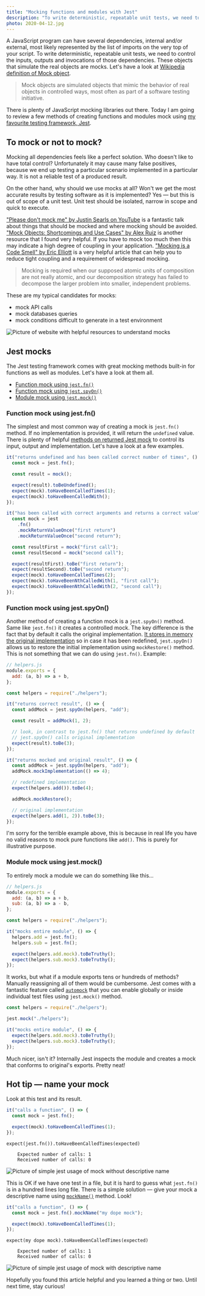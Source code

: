 ```yaml
---
title: "Mocking functions and modules with Jest"
description: "To write deterministic, repeatable unit tests, we need to control the inputs, outputs and invocations of mock objects. The Jest testing framework comes with great mocking capabilities. Let's have a look at them all."
photo: 2020-04-12.jpg
---
```


A JavaScript program can have several dependencies, internal and/or external, most likely represented by the list of imports on the very top of your script. To write deterministic, repeatable unit tests, we need to control the inputs, outputs and invocations of those dependencies. These objects that simulate the real objects are mocks. Let's have a look at [Wikipedia definition of Mock object](https://en.wikipedia.org/wiki/Mock_object).

> Mock objects are simulated objects that mimic the behavior of real objects in controlled ways, most often as part of a software testing initiative.

There is plenty of JavaScript mocking libraries out there. Today I am going to review a few methods of creating functions and modules mock using [my favourite testing framework, Jest](https://jestjs.io). 

## To mock or not to mock?

Mocking all dependencies feels like a perfect solution. Who doesn't like to have total control? Unfortunately it may cause many false positives, because we end up testing a particular scenario implemented in a particular way. It is not a reliable test of a produced result.

On the other hand, why should we use mocks at all? Won't we get the most accurate results by testing software as it is implemented? Yes — but this is out of scope of a unit test. Unit test should be isolated, narrow in scope and quick to execute.

["Please don't mock me" by Justin Searls on YouTube](https://youtu.be/Af4M8GMoxi4) is a fantastic talk about things that should be mocked and where mocking should be avoided. ["Mock Objects: Shortcomings and Use Cases" by Alex Ruiz](https://www.oracle.com/technical-resources/articles/enterprise-architecture/mock-shortcomings.html) is another resource that I found very helpful. If you have to mock too much then this may indicate a high degree of coupling in your application. ["Mocking is a Code Smell" by Eric Elliott](https://medium.com/javascript-scene/mocking-is-a-code-smell-944a70c90a6a) is a very helpful article that can help you to reduce tight coupling and a requirement of widespread mocking.

>  Mocking is required when our supposed atomic units of composition are not really atomic, and our decomposition strategy has failed to decompose the larger problem into smaller, independent problems.

These are my typical candidates for mocks:

- mock API calls
- mock databases queries
- mock conditions difficult to generate in a test environment

![Picture of website with helpful resources to understand mocks](/photos/2020-04-12-1.jpg)

## Jest mocks

The Jest testing framework comes with great mocking methods built-in for functions as well as modules. Let's have a look at them all.

- [Function mock using `jest.fn()`](#function-mock-using-jestfn)
- [Function mock using `jest.spyOn()`](#function-mock-using-jestfn)
- [Module mock using `jest.mock()`](#module-mock-using-jestmock)

### Function mock using jest.fn()

The simplest and most common way of creating a mock is `jest.fn()` method. If no implementation is provided, it will return the `undefined` value. There is plenty of helpful [methods on returned Jest mock](https://jestjs.io/docs/en/mock-function-api#methods) to control its input, output and implementation. Let's have a look at a few examples.

```js
it("returns undefined and has been called correct number of times", () => {
  const mock = jest.fn();

  const result = mock();

  expect(result).toBeUndefined();
  expect(mock).toHaveBeenCalledTimes(1);
  expect(mock).toHaveBeenCalledWith();
});

it("has been called with correct arguments and returns a correct value", () => {
  const mock = jest
    .fn()
    .mockReturnValueOnce("first return")
    .mockReturnValueOnce("second return");

  const resultFirst = mock("first call");
  const resultSecond = mock("second call");

  expect(resultFirst).toBe("first return");
  expect(resultSecond).toBe("second return");
  expect(mock).toHaveBeenCalledTimes(2);
  expect(mock).toHaveBeenNthCalledWith(1, "first call");
  expect(mock).toHaveBeenNthCalledWith(2, "second call");
});
```



### Function mock using jest.spyOn()

Another method of creating a function mock is a `jest.spyOn()` method. Same like `jest.fn()` it creates a controlled mock. The key difference is the fact that by default it calls the original implementation. [It stores in memory the original implementation](https://github.com/facebook/jest/blob/e9aa321e0587d0990bd2b5ca5065e84a1aecb2fa/packages/jest-mock/src/index.js#L685) so in case it has been redefined, `jest.spyOn()` allows us to restore the initial implementation using `mockRestore()` method. This is not something that we can do using `jest.fn()`. Example:

```js
// helpers.js
module.exports = {
  add: (a, b) => a + b,
};
```

```js
const helpers = require("./helpers");

it("returns correct result", () => {
  const addMock = jest.spyOn(helpers, "add");

  const result = addMock(1, 2);

  // look, in contrast to jest.fn() that returns undefined by default
  // jest.spyOn() calls original implementation
  expect(result).toBe(3);
});

it("returns mocked and original result", () => {
  const addMock = jest.spyOn(helpers, "add");
  addMock.mockImplementation(() => 4);

  // redefined implementation
  expect(helpers.add()).toBe(4);

  addMock.mockRestore();

  // original implementation
  expect(helpers.add(1, 2)).toBe(3);
});
```

I'm sorry for the terrible example above, this is because in real life you have no valid reasons to mock pure functions like `add()`. This is purely for illustrative purpose.

### Module mock using jest.mock()

To entirely mock a module we can do something like this…

```js
// helpers.js
module.exports = {
  add: (a, b) => a + b,
  sub: (a, b) => a - b,
};
```

```js
const helpers = require("./helpers");

it("mocks entire module", () => {
  helpers.add = jest.fn();
  helpers.sub = jest.fn();

  expect(helpers.add.mock).toBeTruthy();
  expect(helpers.sub.mock).toBeTruthy();
});
```

It works, but what if a module exports tens or hundreds of methods? Manually reassigning all of them would be cumbersome. Jest comes with a fantastic feature called [`automock`](https://jestjs.io/docs/en/configuration#automock-boolean) that you can enable globally or inside individual test files using `jest.mock()` method.

```js
const helpers = require("./helpers");

jest.mock("./helpers");

it("mocks entire module", () => {
  expect(helpers.add.mock).toBeTruthy();
  expect(helpers.sub.mock).toBeTruthy();
});
```

Much nicer, isn't it? Internally Jest inspects the module and creates a mock that conforms to original's exports. Pretty neat!

## Hot tip — name your mock

Look at this test and its result.

```js
it("calls a function", () => {
  const mock = jest.fn();

  expect(mock).toHaveBeenCalledTimes(1);
});
```

```
expect(jest.fn()).toHaveBeenCalledTimes(expected)

    Expected number of calls: 1
    Received number of calls: 0
```

![Picture of simple jest usage of mock without descriptive name](/photos/2020-04-12-2.jpg)

This is OK if we have one test in a file, but it is hard to guess what `jest.fn()` is in a hundred lines long file. There is a simple solution — give your mock a descriptive name using [`mockName()`](https://jestjs.io/docs/en/mock-function-api#mockfnmocknamevalue) method. Look!

```js
it("calls a function", () => {
  const mock = jest.fn().mockName("my dope mock");

  expect(mock).toHaveBeenCalledTimes(1);
});
```

```
expect(my dope mock).toHaveBeenCalledTimes(expected)

    Expected number of calls: 1
    Received number of calls: 0
```

![Picture of simple jest usage of mock with descriptive name](/photos/2020-04-12-3.jpg)

Hopefully you found this article helpful and you learned a thing or two. Until next time, stay curious!
